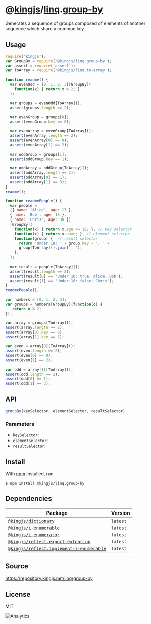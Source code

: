 # @[kingjs][@kingjs]/[linq][ns0].[group-by][ns1]
Generates a sequence of groups composed of  elements of another sequence which share a common key.
## Usage
```js
require('kingjs');
var GroupBy = require('@kingjs/linq.group-by');
var assert = require('assert');
var ToArray = require('@kingjs/linq.to-array');

function readme() {
  var evenOdd = [0, 1, 2, 3][GroupBy](
    function(x) { return x % 2; }
  );
  
  var groups = evenOdd[ToArray]();
  assert(groups.length == 2);

  var evenGroup = groups[0];
  assert(evenGroup.key == 0);

  var evenArray = evenGroup[ToArray]();
  assert(evenArray.length == 2);
  assert(evenArray[0] == 0);
  assert(evenArray[1] == 2);

  var oddGroup = groups[1];
  assert(oddGroup.key == 1);

  var oddArray = oddGroup[ToArray]();
  assert(oddArray.length == 2);
  assert(oddArray[0] == 1);
  assert(oddArray[1] == 3);
}
readme();

function readmePeople() {
  var people =  
  [{ name: 'Alice', age: 17 },
  { name: 'Bob', age: 16 },
  { name: 'Chris', age: 30 }]
  [GroupBy](
    function(x) { return x.age <= 18; }, // key selector
    function(x) { return x.name; }, // element selector
    function(group) {  // result selector
      return 'Under 18: ' + group.key + '; ' + 
      group[ToArray]().join(', ');
    },
  );
  
  var result = people[ToArray]();
  assert(result.length == 2);
  assert(result[0] == 'Under 18: true; Alice, Bob');
  assert(result[1] == 'Under 18: false; Chris');
}
readmePeople();

var numbers = [0, 1, 2, 3];
var groups = numbers[GroupBy](function(o) {
   return o % 2;
});

var array = groups[ToArray]();
assert(array.length == 2);
assert(array[0].key == 0);
assert(array[1].key == 1);

var even = array[0][ToArray]();
assert(even.length == 2);
assert(even[0] == 0);
assert(even[1] == 2);

var odd = array[1][ToArray]();
assert(odd.length == 2);
assert(odd[0] == 1);
assert(odd[1] == 3);

```

## API
```ts
groupBy(keySelector, elementSelector, resultSelector)
```

### Parameters
- `keySelector`: 
- `elementSelector`: 
- `resultSelector`: 



## Install
With [npm](https://npmjs.org/) installed, run
```
$ npm install @kingjs/linq.group-by
```
## Dependencies
|Package|Version|
|---|---|
|[`@kingjs/dictionary`](https://www.npmjs.com/package/@kingjs/dictionary)|`latest`|
|[`@kingjs/i-enumerable`](https://www.npmjs.com/package/@kingjs/i-enumerable)|`latest`|
|[`@kingjs/i-enumerator`](https://www.npmjs.com/package/@kingjs/i-enumerator)|`latest`|
|[`@kingjs/reflect.export-extension`](https://www.npmjs.com/package/@kingjs/reflect.export-extension)|`latest`|
|[`@kingjs/reflect.implement-i-enumerable`](https://www.npmjs.com/package/@kingjs/reflect.implement-i-enumerable)|`latest`|
## Source
https://repository.kingjs.net/linq/group-by
## License
MIT

![Analytics](https://analytics.kingjs.net/linq/group-by)

[@kingjs]: https://www.npmjs.com/package/kingjs
[ns0]: https://www.npmjs.com/package/@kingjs/linq
[ns1]: https://www.npmjs.com/package/@kingjs/linq.group-by
